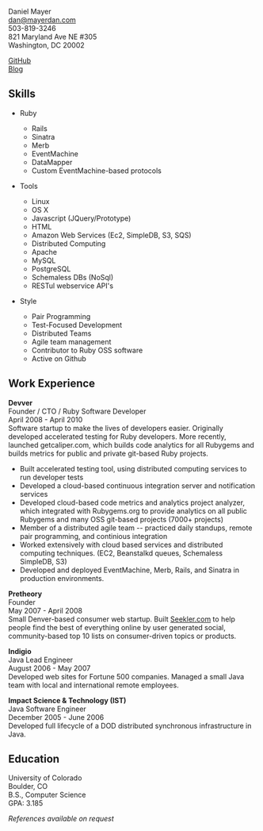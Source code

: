 Daniel Mayer  
dan@mayerdan.com  
503-819-3246  
821 Maryland Ave NE #305  
Washington, DC 20002  

[GitHub](http://github.com/danmayer)  
[Blog](http://mayerdan.com)  

Skills
----------------

* Ruby
  * Rails
  * Sinatra
  * Merb
  * EventMachine
  * DataMapper
  * Custom EventMachine-based protocols

* Tools
  * Linux
  * OS X
  * Javascript (JQuery/Prototype)
  * HTML
  * Amazon Web Services (Ec2, SimpleDB, S3, SQS)
  * Distributed Computing
  * Apache
  * MySQL
  * PostgreSQL
  * Schemaless DBs (NoSql)
  * RESTul webservice API's

* Style
  * Pair Programming
  * Test-Focused Development
  * Distributed Teams
  * Agile team management
  * Contributor to Ruby OSS software
  * Active on Github

Work Experience
---------------
__Devver__  
Founder / CTO / Ruby Software Developer  
April 2008 - April 2010  
Software startup to make the lives of developers easier. Originally developed accelerated testing for Ruby developers. More recently, launched getcaliper.com, which builds code analytics for all Rubygems and builds metrics for public and private git-based Ruby projects.  

* Built accelerated testing tool, using distributed computing services to run developer tests
* Developed a cloud-based continuous integration server and notification services
* Developed cloud-based code metrics and analytics project analyzer, which integrated with Rubygems.org to provide analytics on all public Rubygems and many OSS git-based projects (7000+ projects)
* Member of a distributed agile team -- practiced daily standups, remote pair programming, and continious integration
* Worked extensively with cloud based services and distributed computing techniques. (EC2, Beanstalkd queues, Schemaless SimpleDB, S3)
* Developed and deployed EventMachine, Merb, Rails, and Sinatra in production environments.

__Pretheory__  
Founder  
May 2007 - April 2008  
Small Denver-based consumer web startup. Built [Seekler.com](http://seekler.com) to help people find the best of everything online by user generated social, community-based top 10 lists on consumer-driven topics or products.  

__Indigio__  
Java Lead Engineer  
August 2006 - May 2007  
Developed web sites for Fortune 500 companies. Managed a small Java team with local and international remote employees.  


__Impact Science & Technology (IST)__  
Java Software Engineer  
December 2005 - June 2006  
Developed full lifecycle of a DOD distributed synchronous infrastructure in Java.  


Education
---------------  
University of Colorado  
Boulder, CO  
B.S., Computer Science  
GPA: 3.185  

_References available on request_  
